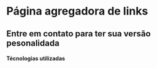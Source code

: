 # Página agregadora de links

## Entre em contato para ter sua versão pesonalidada

#### Técnologias utilizadas